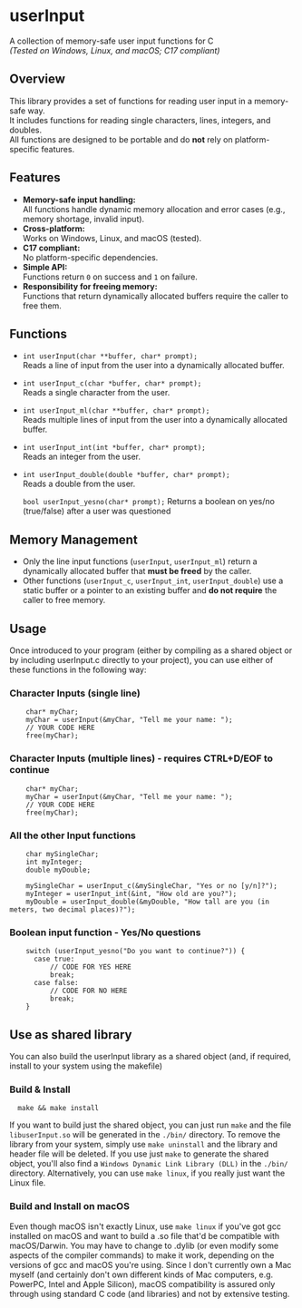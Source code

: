 # userInput

A collection of memory-safe user input functions for C  
*(Tested on Windows, Linux, and macOS; C17 compliant)*

## Overview

This library provides a set of functions for reading user input in a memory-safe way.  
It includes functions for reading single characters, lines, integers, and doubles.  
All functions are designed to be portable and do **not** rely on platform-specific features.

## Features

- **Memory-safe input handling:**  
  All functions handle dynamic memory allocation and error cases (e.g., memory shortage, invalid input).
- **Cross-platform:**  
  Works on Windows, Linux, and macOS (tested).
- **C17 compliant:**  
  No platform-specific dependencies.
- **Simple API:**  
  Functions return `0` on success and `1` on failure.
- **Responsibility for freeing memory:**  
  Functions that return dynamically allocated buffers require the caller to free them.

## Functions

- `int userInput(char **buffer, char* prompt);`  
  Reads a line of input from the user into a dynamically allocated buffer.

- `int userInput_c(char *buffer, char* prompt);`  
  Reads a single character from the user.

- `int userInput_ml(char **buffer, char* prompt);`  
  Reads multiple lines of input from the user into a dynamically allocated buffer.

- `int userInput_int(int *buffer, char* prompt);`  
  Reads an integer from the user.

- `int userInput_double(double *buffer, char* prompt);`  
  Reads a double from the user.

  `bool userInput_yesno(char* prompt);`
  Returns a boolean on yes/no (true/false) after a user was questioned

## Memory Management

- Only the line input functions (`userInput`, `userInput_ml`) return a dynamically allocated buffer that **must be freed** by the caller.
- Other functions (`userInput_c`, `userInput_int`, `userInput_double`) use a static buffer or a pointer to an existing buffer and **do not require** the caller to free memory.

## Usage

Once introduced to your program (either by compiling as a shared object or by including userInput.c directly to your project), you can use either of these functions
in the following way:

### Character Inputs (single line)

```
    char* myChar;
    myChar = userInput(&myChar, "Tell me your name: ");
    // YOUR CODE HERE
    free(myChar);
```

### Character Inputs (multiple lines) - requires CTRL+D/EOF to continue

```
    char* myChar;
    myChar = userInput(&myChar, "Tell me your name: ");
    // YOUR CODE HERE
    free(myChar);
```

### All the other Input functions

```
    char mySingleChar;
    int myInteger;
    double myDouble;

    mySingleChar = userInput_c(&mySingleChar, "Yes or no [y/n]?");
    myInteger = userInput_int(&int, "How old are you?");
    myDouble = userInput_double(&myDouble, "How tall are you (in meters, two decimal places)?");
```

### Boolean input function - Yes/No questions

```
    switch (userInput_yesno("Do you want to continue?")) {
      case true:
          // CODE FOR YES HERE
          break;
      case false:
          // CODE FOR NO HERE
          break;
    }
```

## Use as shared library

You can also build the userInput library as a shared object (and, if required, install to your system using the makefile) 

### Build & Install

```
  make && make install

```

If you want to build just the shared object, you can just run `make` and the file `libuserInput.so` will be generated in the `./bin/` directory.
To remove the library from your system, simply use `make uninstall` and the library and header file will be deleted.
If you use just `make` to generate the shared object, you'll also find a `Windows Dynamic Link Library (DLL)` in the `./bin/` directory.
Alternatively, you can use `make linux`, if you really just want the Linux file.

### Build and Install on macOS

Even though macOS isn't exactly Linux, use `make linux` if you've got gcc installed on macOS and want to build a .so file that'd be compatible with macOS/Darwin.
You may have to change to .dylib (or even modify some aspects of the compiler commands) to make it work, depending on the versions of gcc and macOS you're using.
Since I don't currently own a Mac myself (and certainly don't own different kinds of Mac computers, e.g. PowerPC, Intel and Apple Silicon), macOS compatibility
is assured only through using standard C code (and libraries) and not by extensive testing.